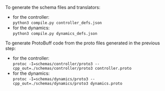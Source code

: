 To generate the schema files and translators:
- for the controller:   
`python3 compile.py controller_defs.json`
- for the dynamics:     
`python3 compile.py dynamics_defs.json`

To generate ProtoBuff code from the proto files generated in the previous step:
- for the controller:   
`protoc -I=schemas/controller/proto3 --cpp_out=./schemas/controller/proto3 controller.proto`
- for the dynamics:     
`protoc -I=schemas/dynamics/proto3 --cpp_out=./schemas/dynamics/proto3 dynamics.proto`